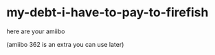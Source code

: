 # my-debt-i-have-to-pay-to-firefish
here are your amiibo

(amiibo 362 is an extra you can use later)
